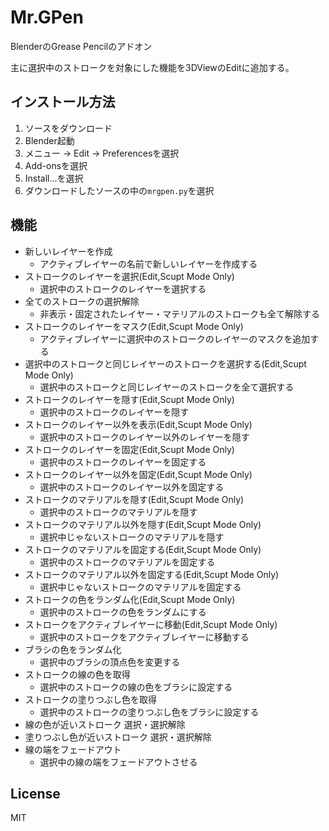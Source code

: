 # Mr.GPen
BlenderのGrease Pencilのアドオン

主に選択中のストロークを対象にした機能を3DViewのEditに追加する。

## インストール方法
1. ソースをダウンロード
1. Blender起動
1. メニュー -> Edit -> Preferencesを選択
1. Add-onsを選択
1. Install...を選択
1. ダウンロードしたソースの中の`mrgpen.py`を選択


## 機能
- 新しいレイヤーを作成
  - アクティブレイヤーの名前で新しいレイヤーを作成する
- ストロークのレイヤーを選択(Edit,Scupt Mode Only)
  - 選択中のストロークのレイヤーを選択する
- 全てのストロークの選択解除
  - 非表示・固定されたレイヤー・マテリアルのストロークも全て解除する
- ストロークのレイヤーをマスク(Edit,Scupt Mode Only)
  - アクティブレイヤーに選択中のストロークのレイヤーのマスクを追加する
- 選択中のストロークと同じレイヤーのストロークを選択する(Edit,Scupt Mode Only)
  - 選択中のストロークと同じレイヤーのストロークを全て選択する
- ストロークのレイヤーを隠す(Edit,Scupt Mode Only)
  - 選択中のストロークのレイヤーを隠す
- ストロークのレイヤー以外を表示(Edit,Scupt Mode Only)
  - 選択中のストロークのレイヤー以外のレイヤーを隠す
- ストロークのレイヤーを固定(Edit,Scupt Mode Only)
  - 選択中のストロークのレイヤーを固定する
- ストロークのレイヤー以外を固定(Edit,Scupt Mode Only)
  - 選択中のストロークのレイヤー以外を固定する
- ストロークのマテリアルを隠す(Edit,Scupt Mode Only)
  - 選択中のストロークのマテリアルを隠す
- ストロークのマテリアル以外を隠す(Edit,Scupt Mode Only)
  - 選択中じゃないストロークのマテリアルを隠す
- ストロークのマテリアルを固定する(Edit,Scupt Mode Only)
  - 選択中のストロークのマテリアルを固定する
- ストロークのマテリアル以外を固定する(Edit,Scupt Mode Only)
  - 選択中じゃないストロークのマテリアルを固定する
- ストロークの色をランダム化(Edit,Scupt Mode Only)
  - 選択中のストロークの色をランダムにする
- ストロークをアクティブレイヤーに移動(Edit,Scupt Mode Only)
  - 選択中のストロークをアクティブレイヤーに移動する
- ブラシの色をランダム化
  - 選択中のブラシの頂点色を変更する
- ストロークの線の色を取得
  - 選択中のストロークの線の色をブラシに設定する
- ストロークの塗りつぶし色を取得
  - 選択中のストロークの塗りつぶし色をブラシに設定する
- 線の色が近いストローク 選択・選択解除
- 塗りつぶし色が近いストローク 選択・選択解除
- 線の端をフェードアウト
  - 選択中の線の端をフェードアウトさせる

## License
MIT
